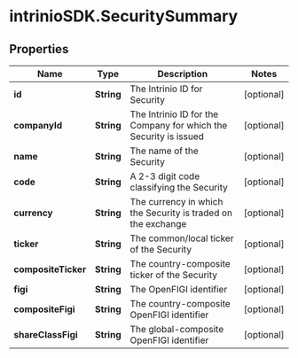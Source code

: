 # intrinioSDK.SecuritySummary

## Properties
Name | Type | Description | Notes
------------ | ------------- | ------------- | -------------
**id** | **String** | The Intrinio ID for Security | [optional] 
**companyId** | **String** | The Intrinio ID for the Company for which the Security is issued | [optional] 
**name** | **String** | The name of the Security | [optional] 
**code** | **String** | A 2-3 digit code classifying the Security | [optional] 
**currency** | **String** | The currency in which the Security is traded on the exchange | [optional] 
**ticker** | **String** | The common/local ticker of the Security | [optional] 
**compositeTicker** | **String** | The country-composite ticker of the Security | [optional] 
**figi** | **String** | The OpenFIGI identifier | [optional] 
**compositeFigi** | **String** | The country-composite OpenFIGI identifier | [optional] 
**shareClassFigi** | **String** | The global-composite OpenFIGI identifier | [optional] 


